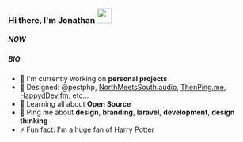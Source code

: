 ### Hi there, I'm Jonathan <code><img height="30" src="https://emojis.slackmojis.com/emojis/images/1597609852/10064/everythings_fine_parrot.gif?1597609852"></code>

##### NOW

##### BIO

-  🏢 I'm currently working on **personal projects**
-  💅 Designed: @pestphp, [NorthMeetsSouth.audio](https://www.northmeetssouth.audio), [ThenPing.me](https://thenping.me), [HappydDev.fm](https://www.happydev.fm), etc…
-  🌱 Learning all about **Open Source**
-  💬 Ping me about **design**, **branding**, **laravel**, **development**, **design thinking**
-  ⚡️ Fun fact: I'm a huge fan of Harry Potter
